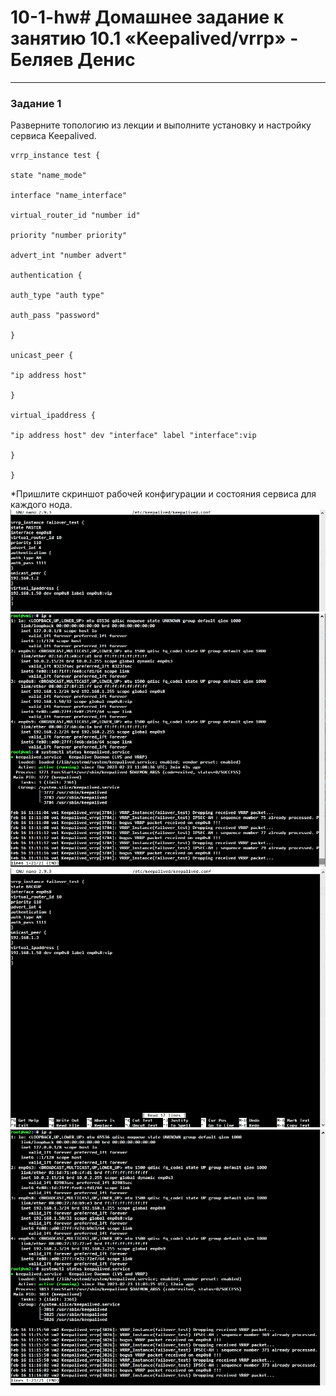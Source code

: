 # 10-1-hw# Домашнее задание к занятию 10.1 «Keepalived/vrrp» - Беляев Денис

---

### Задание 1

Разверните топологию из лекции и выполните установку и настройку сервиса Keepalived. 

```
vrrp_instance test {

state "name_mode"

interface "name_interface"

virtual_router_id "number id"

priority "number priority"

advert_int "number advert"

authentication {

auth_type "auth type"

auth_pass "password"

}

unicast_peer {

"ip address host"

}

virtual_ipaddress {

"ip address host" dev "interface" label "interface":vip

}

}

```

*Пришлите скриншот рабочей конфигурации и состояния сервиса для каждого нода.
![alt text](https://github.com/sdsdsL/10-01/blob/main/img/10-1-1.png)
![alt text](https://github.com/sdsdsL/10-01/blob/main/img/10-1-2.png)
![alt text](https://github.com/sdsdsL/10-01/blob/main/img/10-1-3.png)
![alt text](https://github.com/sdsdsL/10-01/blob/main/img/10-1-4.png)
